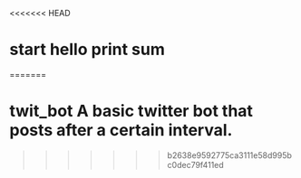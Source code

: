 <<<<<<< HEAD
# start hello print sum
=======
# twit_bot A basic twitter bot that posts after a certain interval.
>>>>>>> b2638e9592775ca3111e58d995bc0dec79f411ed
